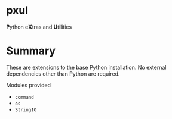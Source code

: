 pxul
====

<b>P</b>ython e<b>X</b>tras and <b>U</b>tilities


# Summary

These are extensions to the base Python installation.
No external dependencies other than Python are required.

Modules provided
  * `command`
  * `os`
  * `StringIO`
  
